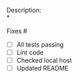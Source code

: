 Description:  
* 

Fixes #

* [ ] All tests passing
* [ ] Lint code
* [ ] Checked local host
* [ ] Updated README
